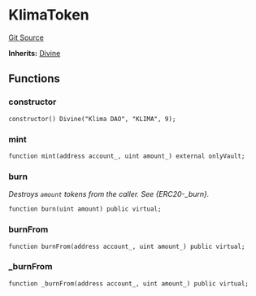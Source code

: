 # KlimaToken
[Git Source](https://github.com/KlimaDAO/klimadao-solidity/blob/b98fc1e8b7dcf2a7b80bbaba384c8c84431739fc/src/protocol/tokens/regular/KlimaToken.sol)

**Inherits:**
[Divine](/src/protocol/tokens/regular/KlimaToken.sol/contract.Divine.md)


## Functions
### constructor


```solidity
constructor() Divine("Klima DAO", "KLIMA", 9);
```

### mint


```solidity
function mint(address account_, uint amount_) external onlyVault;
```

### burn

*Destroys `amount` tokens from the caller.
See {ERC20-_burn}.*


```solidity
function burn(uint amount) public virtual;
```

### burnFrom


```solidity
function burnFrom(address account_, uint amount_) public virtual;
```

### _burnFrom


```solidity
function _burnFrom(address account_, uint amount_) public virtual;
```

